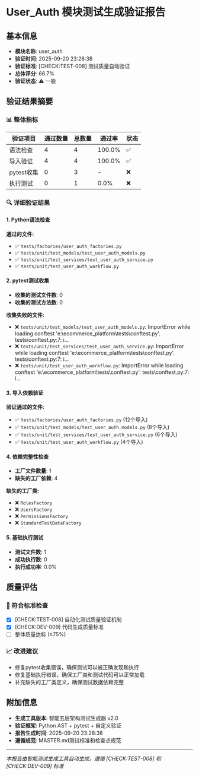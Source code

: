 # User_Auth 模块测试生成验证报告

## 基本信息
- **模块名称**: user_auth
- **验证时间**: 2025-09-20 23:28:38
- **验证标准**: [CHECK:TEST-008] 测试质量自动验证
- **总体评分**: 66.7%
- **验证状态**: ⚠️ 一般

## 验证结果摘要

### 📊 整体指标
| 验证项目 | 通过数量 | 总数量 | 通过率 | 状态 |
|---------|---------|-------|-------|------|
| 语法检查 | 4 | 4 | 100.0% | ✅ |
| 导入验证 | 4 | 4 | 100.0% | ✅ |
| pytest收集 | 0 | 3 | - | ❌ |
| 执行测试 | 0 | 1 | 0.0% | ❌ |

### 🔍 详细验证结果

#### 1. Python语法检查
**通过的文件:**
- ✅ `tests/factories/user_auth_factories.py`
- ✅ `tests/unit/test_models/test_user_auth_models.py`
- ✅ `tests/unit/test_services/test_user_auth_service.py`
- ✅ `tests/unit/test_user_auth_workflow.py`


#### 2. pytest测试收集
- **收集的测试文件数**: 0
- **收集的测试方法数**: 0

**收集失败的文件:**
- ❌ `tests/unit/test_models/test_user_auth_models.py`: ImportError while loading conftest 'e:\ecommerce_platform\tests\conftest.py'.
tests\conftest.py:7: i...
- ❌ `tests/unit/test_services/test_user_auth_service.py`: ImportError while loading conftest 'e:\ecommerce_platform\tests\conftest.py'.
tests\conftest.py:7: i...
- ❌ `tests/unit/test_user_auth_workflow.py`: ImportError while loading conftest 'e:\ecommerce_platform\tests\conftest.py'.
tests\conftest.py:7: i...


#### 3. 导入依赖验证
**验证通过的文件:**
- ✅ `tests/factories/user_auth_factories.py` (12个导入)
- ✅ `tests/unit/test_models/test_user_auth_models.py` (8个导入)
- ✅ `tests/unit/test_services/test_user_auth_service.py` (6个导入)
- ✅ `tests/unit/test_user_auth_workflow.py` (4个导入)


#### 4. 依赖完整性检查
- **工厂文件数量**: 1
- **缺失的工厂依赖**: 4

**缺失的工厂类:**
- ❌ `RolesFactory`
- ❌ `UsersFactory`
- ❌ `PermissionsFactory`
- ❌ `StandardTestDataFactory`


#### 5. 基础执行测试
- **测试文件数**: 1
- **成功执行数**: 0
- **执行成功率**: 0.0%

## 质量评估

### 🎯 符合标准检查
- [x] [CHECK:TEST-008] 自动化测试质量验证机制
- [x] [CHECK:DEV-009] 代码生成质量标准
- [ ] 整体质量达标 (≥75%)

### 📈 改进建议
- 修复pytest收集错误，确保测试可以被正确发现和执行
- 修复基础执行错误，确保工厂类和测试代码可以正常加载
- 补充缺失的工厂类定义，确保测试数据依赖完整


## 附加信息
- **生成工具版本**: 智能五层架构测试生成器 v2.0
- **验证框架**: Python AST + pytest + 自定义验证
- **报告生成时间**: 2025-09-20 23:28:38
- **遵循规范**: MASTER.md测试标准和检查点规范

---
*本报告由智能测试生成工具自动生成，遵循 [CHECK:TEST-008] 和 [CHECK:DEV-009] 标准*
